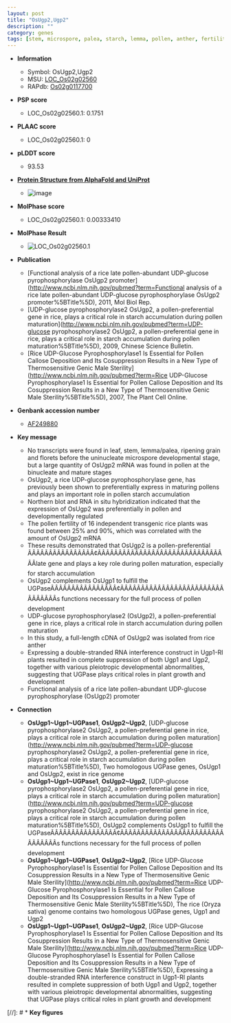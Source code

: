 ```yaml
---
layout: post
title: "OsUgp2,Ugp2"
description: ""
category: genes
tags: [stem, microspore, palea, starch, lemma, pollen, anther, fertility, grain, leaf, growth]
---
```


* **Information**  
    + Symbol: OsUgp2,Ugp2  
    + MSU: [LOC_Os02g02560](http://rice.plantbiology.msu.edu/cgi-bin/ORF_infopage.cgi?orf=LOC_Os02g02560)  
    + RAPdb: [Os02g0117700](http://rapdb.dna.affrc.go.jp/viewer/gbrowse_details/irgsp1?name=Os02g0117700)  

* **PSP score**  
    + LOC_Os02g02560.1: 0.1751 

* **PLAAC score**  
    + LOC_Os02g02560.1: 0 

* **pLDDT score**
    + 93.53

* **[Protein Structure from AlphaFold and UniProt](https://www.uniprot.org/uniprotkb/Q6ZGL5/entry#structure)**
    + ![image](https://ricepsp.github.io/images/Q6/AF-Q6ZGL5-F1.png)

* **MolPhase score**
    + LOC_Os02g02560.1: 0.00333410

* **MolPhase Result**
    + ![LOC_Os02g02560.1](https://304243504.github.io/Pictures/LOC_Os02g/LOC_Os02g02560.1.png)

* **Publication**  
    + [Functional analysis of a rice late pollen-abundant UDP-glucose pyrophosphorylase OsUgp2 promoter](http://www.ncbi.nlm.nih.gov/pubmed?term=Functional analysis of a rice late pollen-abundant UDP-glucose pyrophosphorylase OsUgp2 promoter%5BTitle%5D), 2011, Mol Biol Rep.
    + [UDP-glucose pyrophosphorylase2 OsUgp2, a pollen-preferential gene in rice, plays a critical role in starch accumulation during pollen maturation](http://www.ncbi.nlm.nih.gov/pubmed?term=UDP-glucose pyrophosphorylase2 OsUgp2, a pollen-preferential gene in rice, plays a critical role in starch accumulation during pollen maturation%5BTitle%5D), 2009, Chinese Science Bulletin.
    + [Rice UDP-Glucose Pyrophosphorylase1 Is Essential for Pollen Callose Deposition and Its Cosuppression Results in a New Type of Thermosensitive Genic Male Sterility](http://www.ncbi.nlm.nih.gov/pubmed?term=Rice UDP-Glucose Pyrophosphorylase1 Is Essential for Pollen Callose Deposition and Its Cosuppression Results in a New Type of Thermosensitive Genic Male Sterility%5BTitle%5D), 2007, The Plant Cell Online.

* **Genbank accession number**  
    + [AF249880](http://www.ncbi.nlm.nih.gov/nuccore/AF249880)

* **Key message**  
    + No transcripts were found in leaf, stem, lemma/palea, ripening grain and florets before the uninucleate microspore developmental stage, but a large quantity of OsUgp2 mRNA was found in pollen at the binucleate and mature stages
    + OsUgp2, a rice UDP-glucose pyrophosphorylase gene, has previously been shown to preferentially express in maturing pollens and plays an important role in pollen starch accumulation
    + Northern blot and RNA in situ hybridization indicated that the expression of OsUgp2 was preferentially in pollen and developmentally regulated
    + The pollen fertility of 16 independent transgenic rice plants was found between 25% and 90%, which was correlated with the amount of OsUgp2 mRNA
    + These results demonstrated that OsUgp2 is a pollen-preferential ÃÂÃÂÃÂÃÂÃÂÃÂÃÂÃÂ¢ÃÂÃÂÃÂÃÂÃÂÃÂÃÂÃÂÃÂÃÂÃÂÃÂÃÂÃÂÃÂÃÂlate gene and plays a key role during pollen maturation, especially for starch accumulation
    + OsUgp2 complements OsUgp1 to fulfill the UGPaseÃÂÃÂÃÂÃÂÃÂÃÂÃÂÃÂ¢ÃÂÃÂÃÂÃÂÃÂÃÂÃÂÃÂÃÂÃÂÃÂÃÂÃÂÃÂÃÂÃÂs functions necessary for the full process of pollen development
    + UDP-glucose pyrophosphorylase2 (OsUgp2), a pollen-preferential gene in rice, plays a critical role in starch accumulation during pollen maturation
    + In this study, a full-length cDNA of OsUgp2 was isolated from rice anther
    + Expressing a double-stranded RNA interference construct in Ugp1-RI plants resulted in complete suppression of both Ugp1 and Ugp2, together with various pleiotropic developmental abnormalities, suggesting that UGPase plays critical roles in plant growth and development
    + Functional analysis of a rice late pollen-abundant UDP-glucose pyrophosphorylase (OsUgp2) promoter

* **Connection**  
    + __OsUgp1~Ugp1~UGPase1__, __OsUgp2~Ugp2__, [UDP-glucose pyrophosphorylase2 OsUgp2, a pollen-preferential gene in rice, plays a critical role in starch accumulation during pollen maturation](http://www.ncbi.nlm.nih.gov/pubmed?term=UDP-glucose pyrophosphorylase2 OsUgp2, a pollen-preferential gene in rice, plays a critical role in starch accumulation during pollen maturation%5BTitle%5D), Two homologous UGPase genes, OsUgp1 and OsUgp2, exist in rice genome
    + __OsUgp1~Ugp1~UGPase1__, __OsUgp2~Ugp2__, [UDP-glucose pyrophosphorylase2 OsUgp2, a pollen-preferential gene in rice, plays a critical role in starch accumulation during pollen maturation](http://www.ncbi.nlm.nih.gov/pubmed?term=UDP-glucose pyrophosphorylase2 OsUgp2, a pollen-preferential gene in rice, plays a critical role in starch accumulation during pollen maturation%5BTitle%5D), OsUgp2 complements OsUgp1 to fulfill the UGPaseÃÂÃÂÃÂÃÂÃÂÃÂÃÂÃÂ¢ÃÂÃÂÃÂÃÂÃÂÃÂÃÂÃÂÃÂÃÂÃÂÃÂÃÂÃÂÃÂÃÂs functions necessary for the full process of pollen development
    + __OsUgp1~Ugp1~UGPase1__, __OsUgp2~Ugp2__, [Rice UDP-Glucose Pyrophosphorylase1 Is Essential for Pollen Callose Deposition and Its Cosuppression Results in a New Type of Thermosensitive Genic Male Sterility](http://www.ncbi.nlm.nih.gov/pubmed?term=Rice UDP-Glucose Pyrophosphorylase1 Is Essential for Pollen Callose Deposition and Its Cosuppression Results in a New Type of Thermosensitive Genic Male Sterility%5BTitle%5D), The rice (Oryza sativa) genome contains two homologous UGPase genes, Ugp1 and Ugp2
    + __OsUgp1~Ugp1~UGPase1__, __OsUgp2~Ugp2__, [Rice UDP-Glucose Pyrophosphorylase1 Is Essential for Pollen Callose Deposition and Its Cosuppression Results in a New Type of Thermosensitive Genic Male Sterility](http://www.ncbi.nlm.nih.gov/pubmed?term=Rice UDP-Glucose Pyrophosphorylase1 Is Essential for Pollen Callose Deposition and Its Cosuppression Results in a New Type of Thermosensitive Genic Male Sterility%5BTitle%5D), Expressing a double-stranded RNA interference construct in Ugp1-RI plants resulted in complete suppression of both Ugp1 and Ugp2, together with various pleiotropic developmental abnormalities, suggesting that UGPase plays critical roles in plant growth and development

[//]: # * **Key figures**  


